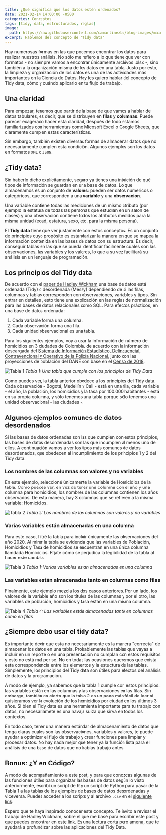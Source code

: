 ```yaml
---
title: ¿Qué significa que los datos estén ordenados?
date: 2021-02-14 14:00:00 -0500
categories: Conceptos
tags: [tidy, data, estructurados, reglas]
image: 
  path: https://raw.githubusercontent.com/camartinezbu/blog-images/main/posts/2021-02-14-que-significa-que-los-datos-esten-ordenados/hero.jpg
excerpt: Hablemos del concepto de "Tidy data"
---
```


Hay numerosas formas en las que podemos encontrar los datos para realizar nuestros análisis. No sólo me refiero a lo que tiene que ver con formatos - no siempre vamos a encontrar únicamente archivos .xlsx -, sino también a la organización misma de los datos en una tabla. Justo por esto, la limpieza y organización de los datos es una de las actividades más importantes en la Ciencia de Datos. Hoy les quiero hablar del concepto de Tidy data, cómo y cuándo aplicarlo en tu flujo de trabajo.

## Una claridad

Para empezar, tenemos que partir de la base de que vamos a hablar de datos tabulares, es decir, que se distribuyen en **filas** y **columnas**. Puede parecer exagerado hacer esta claridad, después de todo estamos familiarizados con herramientas como Micosoft Excel o Google Sheets, que claramente cumplen estas características. 

Sin embargo, también existen diversas formas de almacenar datos que no necesariamente cumplen esta condición. Algunos ejemplos son los datos en formatos `XML` o `JSON`.

## ¿Tidy data?

Sin haberlo dicho explícitamente, seguro ya tienes una intuición de qué tipos de información se guardan en una base de datos. Lo que almacenamos es un conjunto de **valores**: pueden ser datos numericos o categóricos, que corresponden a una **variable** y una **observacion**. 

Una variable contiene todas las mediciones de un mismo atributo (por ejemplo la estatura de todas las personas que estudian en un salón de clases) y una observación contiene todos los atributos medidos para la misma unidad (edad, estatura, sexo, etc. para la misma persona). 

El **Tidy data** tiene que ver justamente con estos conceptos. Es un conjunto de principios cuyo propósito es estandarizar la manera en que se mapea la información contenida en las bases de datos con su estructura. Es decir, conseguir tablas en las que se pueda identificar fácilmente cuales son las observaciones, las variables y los valores, lo que a su vez facilitará su análisis en un lenguaje de programación.
 
## Los principios del Tidy data

De acuerdo con el [paper de Hadley Wickham](https://vita.had.co.nz/papers/tidy-data.pdf) una base de datos está ordenada (Tidy) o desordenada (Messy) dependiendo de si las filas, columnas y tablas corresponden con observaciones, variables y tipos. Sin entrar en detalles , esto tiene una explicación en las reglas de normalización para las bases de datos relacionales como SQL. Para efectos prácticos, en una base de datos ordenada:

1. Cada variable forma una columna.
2. Cada observación forma una fila.
3. Cada unidad observacional es una tabla.

Para los siguientes ejemplos, voy a usar la información del número de homicidios en 3 ciudades de Colombia, de acuerdo con la información descargada del [Sistema de Información Estadístico, Delincuencial, Contravencional y Operativo de la Policía Nacional](https://www.policia.gov.co/grupo-informaci%C3%B3n-criminalidad/estadistica-delictiva), junto con las proyecciones de población del DANE con base en el [Censo de 2018](https://www.dane.gov.co/index.php/estadisticas-por-tema/demografia-y-poblacion/proyecciones-de-poblacion).

![Tabla 1](/posts/2021-02-14-que-significa-que-los-datos-esten-ordenados/Tabla_1.png)
*Tabla 1: Una tabla que cumple con los principios de Tidy Data*

Como puedes ver, la tabla anterior obedece a los principios del Tidy data. Cada observación - Bogotá, Medellín y Cali - está en una fila, cada variable - el año, la población, los homicidios y la tasa por 100.000 habitantes - está en su propia columna, y sólo tenemos una tabla porque sólo tenemos una unidad observacional - las ciudades -.

## Algunos ejemplos comunes de datos desordenados

Si las bases de datos ordenadas son las que cumplen con estos principios, las bases de datos desordenadas son las que incumplen al menos uno de ellos. A continuación vamos a ver los tipos más comunes de datos desordenados, que obedecen al incumplimiento de los principios 1 y 2 del Tidy data.

### Los nombres de las columnas son valores y no variables

En este ejemplo, seleccioné únicamente la variable de Homicidios de la tabla. Como puedes ver, en vez de tener una columna con el año y una columna para homicidios, los nombres de las columnas contienen los años observados. De esta manera, hay 3 columnas que se refieren a la misma variable: Homicidios.

![Tabla 2](/posts/2021-02-14-que-significa-que-los-datos-esten-ordenados/Tabla_2.png)
*Tabla 2: Los nombres de las columnas son valores y no variables*

### Varias variables están almacenadas en una columna

Para este caso, filtré la tabla para incluir únicamente las observaciones del año 2020. Al mirar la tabla se evidencia que las variables de Población, Homicidios y Tasa de homicidios se encuentran en una única columna llamdada Homicidios. Fïjate cómo se perjudica la legibilidad de la tabla al hacer este cambio.

![Tabla 3](/posts/2021-02-14-que-significa-que-los-datos-esten-ordenados/Tabla_3.png)
*Tabla 1: Varias variables estan almacenadas en una columna*

### Las variables están almacenadas tanto en columnas como filas

Finalmente, este ejemplo mezcla los dos casos anteriores. Por un lado, los valores de la variable año son los títulos de las columnas y por el otro, las variables de población, homicidios y tasa están en una misma columna.

![Tabla 4](/posts/2021-02-14-que-significa-que-los-datos-esten-ordenados/Tabla_4.png)
*Tabla 4: Las variables están almacenadas tanto en columnas como en filas*

## ¿Siempre debo usar el tidy data?

Es importante decir que esta no necesariamente es la manera "correcta" de almacenar los datos en una tabla. Probablemente las tablas que vayas a incluir en un reporte o en una presentación no cumplan con estos requisitos y esto no está mal per se. No en todas las ocasiones queremos que exista esta correspondencia entre los elementos y la estuctura de las tablas. Simplemente, los principios del Tidy data son útiles para efectos del análisis de datos y la programación.

A modo de ejemplo, ya sabemos que la tabla 1 cumple con estos principios: las variables están en las columnas y las observaciones en las filas. Sin embargo, también es cierto que la tabla 2 es un poco más fácil de leer si quisieramos ver la evolución de los homicidios por ciudad en los últimos 3 años. Si bien el Tidy data es una herramienta importante para tu trabajo con datos, no necesariamete es una navaja suiza que sirva en todos los contextos.

En todo caso, tener una manera estándar de almacenamiento de datos que tenga claras cuales son las observaciones, variables y valores, te puede ayudar a optimizar el flujo de trabajo y crear funciones para limpiar y procesar datos. No hay nada mejor que tener ya la función lista para el análisis de una base de datos que no habías trabajo antes.

## Bonus: ¿Y en Código?

A modo de acompañamiento a este post, y para que conozcas algunas de las funciones útiles para organizar las bases de datos según lo visto anteriormente, escribí un script de R y un script de Python para pasar de la Tabla 1 a las tablas de los ejemplos de bases de datos desordenadas y viceversa. Puedes acceder a los scripts y al archivo `.csv` en el [siguiente link](https://github.com/camartinezbu/blog-examples/tree/main/2021-02-14-que-significa-que-los-datos-esten-ordenados).

Espero que te haya inspirado conocer este concepto. Te invito a revisar el trabajo de Hadley Wickham, sobre el que me basé para escribir este post y que puedes encontrar en [este link](https://vita.had.co.nz/papers/tidy-data.pdf). Es una lectura corta pero amena, que te ayudará a profundizar sobre las aplicaciones del Tidy Data.
